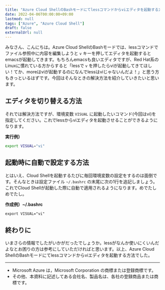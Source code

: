 ```yaml
---
title: "Azure Cloud ShellのBashモードにてlessコマンドからviエディタを起動する方法"
date: 2022-04-06T00:00:00+09:00
lastmod: null
tags: ["Azure", "Azure Cloud Shell"]
draft: false
externalUrl: null
---
```


みなさん、こんにちは。Azure Cloud ShellのBashモードでは、lessコマンドでファイル参照中に内容を編集しようと `v` キーを押してエディタを起動するとemacsが起動してきます。もちろんemacsも良いエディタですが、Red Hat系のLinuxに慣れている方からすると「lessで `v` を押したらviが起動してきてほしい！てか、moreはviが起動するのになんでlessはviじゃないんだよ！」と思う方もきっといるはずです。今回はそんなときの解決方法を紹介していきたいと思います。

## エディタを切り替える方法

それでは解決方法ですが、環境変数 `VISUAL` に起動したいコマンド(今回はvi)を指定してください。これでlessからviエディタを起動させることができるようになります。

**実行例）**

```bash
export VISUAL="vi"
```

## 起動時に自動で設定する方法

とはいえ、Cloud Shellを起動するたびに毎回環境変数の設定をするのは面倒です。そんなときは設定ファイル `~/.bashrc` の末尾に次の1行を追記しましょう。これでCloud Shellが起動した際に自動で適用されるようになります。めでたしめでたし。

**作成例）~/.bashrc**

```txt
export VISUAL="vi"
```

## 終わりに

いまさらの情報でしたがいかがだったでしょうか。lessがなんか使いにくいんだよなとお困りの方は参考にしていただければと思います。以上、Azure Cloud ShellのBashモードにてlessコマンドからviエディタを起動する方法でした。

---

- Microsoft Azure は，Microsoft Corporation の商標または登録商標です。
- その他、本資料に記述してある会社名、製品名は、各社の登録商品または商標です。
